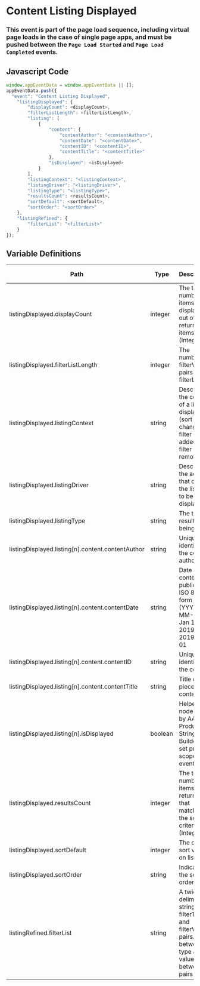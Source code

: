 # Content Listing Displayed

### This event is part of the page load sequence, including virtual page loads in the case of single page apps, and must be pushed between the `Page Load Started` and `Page Load Completed` events.

## Javascript Code
```js
window.appEventData = window.appEventData || [];
appEventData.push({
  "event": "Content Listing Displayed",
    "listingDisplayed": {
        "displayCount": <displayCount>,
        "filterListLength": <filterListLength>,
        "listing": [
            {
                "content": {
                    "contentAuthor": "<contentAuthor>",
                    "contentDate": "<contentDate>",
                    "contentID": "<contentID>",
                    "contentTitle": "<contentTitle>"
                },
                "isDisplayed": <isDisplayed>
            }
        ],
        "listingContext": "<listingContext>",
        "listingDriver": "<listingDriver>",
        "listingType": "<listingType>",
        "resultsCount": <resultsCount>,
        "sortDefault": <sortDefault>,
        "sortOrder": "<sortOrder>"
    },
    "listingRefined": {
        "filterList": "<filterList>"
    }
});
```

## Variable Definitions

|Path|Type|Description|Example|Pattern|Min Length|Max Length|Minimum|Maximum|Multiple Of|
| --- | --- | --- | --- | --- | --- | --- | --- | --- | --- |
|listingDisplayed.displayCount|integer|The total number of items displayed out of all returned items. \(Integer\)|10, 20, 30, 40||||0|||
|listingDisplayed.filterListLength|integer|The number of filterValue pairs in the filterList|0, 20, 12||||0|||
|listingDisplayed.listingContext|string|Describes the context of a listing display \(sort changed, filter added, filter removed\)|Filter Added, Filter Removed, Sort Change, Pagination|||||||
|listingDisplayed.listingDriver|string|Describes the action that caused the listing to be displayed|Onsite Search, Curated Assortment, Navigation|||||||
|listingDisplayed.listingType|string|The type of results being listed|text, product, location, event, room, product location|||||||
|listingDisplayed.listing[n].content.contentAuthor|string|Unique identifer of the content author.|Betsy Ross, Ben Franklin, Howard Hughes, Tipper Gore|||||||
|listingDisplayed.listing[n].content.contentDate|string|Date of the content's publication. ISO 8601 form \(YYYY-MM-DD\). Jan 1, 2019 is 2019-01-01|2001-12-22, 2011-01-01|^([0-9]{4})-(1[0-2]|0[1-9])-(3[01]|0[1-9]|[12][0-9])$||||||
|listingDisplayed.listing[n].content.contentID|string|Unique identifer of the content.||||||||
|listingDisplayed.listing[n].content.contentTitle|string|Title of a piece of content. |50 ways to use jello, Another look at pandas, Year end giving|||||||
|listingDisplayed.listing[n].isDisplayed|boolean|Helper node used by AA Product String Builder to set product scoped events|true|||||||
|listingDisplayed.resultsCount|integer|The total number of items returned that matched the search criteria. \(Integer\)|1, 21, 111, 166||||0|||
|listingDisplayed.sortDefault|integer|The default sort value on listings|A to Z, Low to High, Newest to Oldest||||0|||
|listingDisplayed.sortOrder|string|Indicates the sort order.|high-low, low-high, nearest-farthest, a-z, newest-oldest|||||||
|listingRefined.filterList|string|A twice delimited string of filterType and filterValue pairs.  Use \~ between type and value.  Use \| between pairs|sort\~price ascending\|color\~green\|size\~medium|||||||




